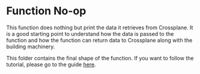 # Function No-op

This function does nothing but print the data it retrieves from Crossplane. It is
a good starting point to understand how the data is passed to the function and
how the function can return data to Crossplane along with the building machinery.

This folder contains the final shape of the function. If you want to follow the
tutorial, please go to the guide [here](../02-fn-noop.md).
